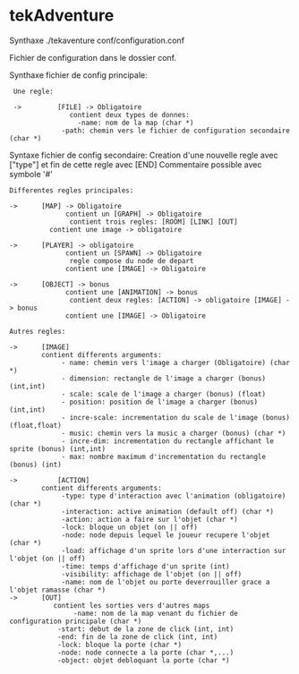 # tekAdventure

Synthaxe ./tekaventure conf/configuration.conf

Fichier de configuration dans le dossier conf.

Synthaxe fichier de config principale:

	 Une regle:

	 ->         [FILE] -> Obligatoire
	 	    	   contient deux types de donnes:
		    	     -name: nom de la map (char *)
			     -path: chemin vers le fichier de configuration secondaire (char *)
			
Syntaxe fichier de config secondaire: 
	Creation d'une nouvelle regle avec ["type"] et fin de cette regle avec [END]
	Commentaire possible avec symbole '#'
	
	Differentes regles principales:
	
	->	    [MAP] -> Obligatoire
		    	  contient un [GRAPH] -> Obligatoire
			  	   contient trois regles: [ROOM] [LINK] [OUT]
			  contient une image -> obligatoire
			  
	->	    [PLAYER] -> obligatoire
		    	  contient un [SPAWN] -> Obligatoire
			  	   regle compose du node de depart
		          contient une [IMAGE] -> Obligatoire
			  
	->	    [OBJECT] -> bonus
		          contient une [ANIMATION] -> bonus
			  	   contient deux regles: [ACTION] -> obligatoire [IMAGE] -> bonus
		    	  contient une [IMAGE] -> Obligatoire

	Autres regles:

	->	    [IMAGE]
			contient differents arguments:
				 - name: chemin vers l'image a charger (Obligatoire) (char *)
				 - dimension: rectangle de l'image a charger (bonus) (int,int)
				 - scale: scale de l'image a charger (bonus) (float)
				 - position: position de l'image a charger (bonus) (int,int)
				 - incre-scale: incrementation du scale de l'image (bonus) (float,float)
				 - music: chemin vers la music a charger (bonus) (char *)
				 - incre-dim: incrementation du rectangle affichant le sprite (bonus) (int,int)
				 - max: nombre maximum d'incrementation du rectangle (bonus) (int)

	->          [ACTION]
			contient differents arguments:
				 -type: type d'interaction avec l'animation (obligatoire) (char *)
				 -interaction: active animation (default off) (char *)
				 -action: action a faire sur l'objet (char *)
				 -lock: bloque un objet (on || off)
				 -node: node depuis lequel le joueur recupere l'objet (char *)
				 -load: affichage d'un sprite lors d'une interraction sur l'objet (on || off)
				 -time: temps d'affichage d'un sprite (int)
				 -visibility: affichage de l'objet (on || off)
				 -name: nom de l'objet ou porte deverrouiller grace a l'objet ramasse (char *)
	->	    [OUT]
		       contient les sorties vers d'autres maps
		       		-name: nom de la map venant du fichier de configuration principale (char *)
				-start: debut de la zone de click (int, int)
				-end: fin de la zone de click (int, int)
				-lock: bloque la porte (char *)
				-node: node connecte a la porte (char *,...)
				-object: objet debloquant la porte (char *)